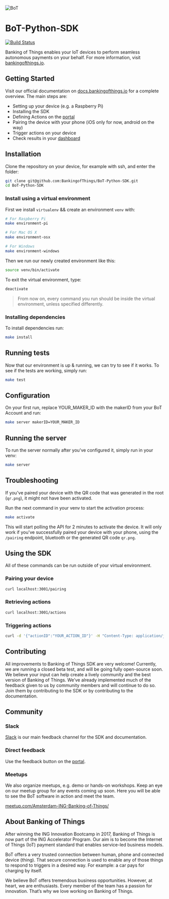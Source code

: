 <img src="https://bankingofthings.io/img/github-header.png" style="margin:auto" alt="BoT">

# BoT-Python-SDK

[![Build Status](https://travis-ci.com/BankingofThings/BoT-Python-SDK.svg?token=ic37boNh1zbtjppb1zLc&branch=master)](https://travis-ci.com/BankingofThings/BoT-Python-SDK)

[comment]: # (Todo replace build status with open source one)

Banking of Things enables your IoT devices to perform seamless autonomous payments on your behalf. 
For more information, visit [bankingofthings.io](https://bankingofthings.io/).

## Getting Started
Visit our official documentation on [docs.bankingofthings.io](http://docs.bankingofthings.io/) for a complete overview. 
The main steps are:
- Setting up your device (e.g. a Raspberry Pi)
- Installing the SDK
- Defining Actions on the [portal](https://portal.bankingofthings.io/)
- Pairing the device with your phone (iOS only for now, android on the way)
- Trigger actions on your device
- Check results in your [dashboard](https://portal.bankingofthings.io/)

## Installation
Clone the repository on your device, for example with ssh, and enter the folder:
```bash
git clone git@github.com:BankingofThings/BoT-Python-SDK.git
cd BoT-Python-SDK
```

### Install using a virtual environment
First we install `virtualenv` && create an environment `venv` with:
```bash
# For Raspberry Pi
make environment-pi

# For Mac OS X
make environment-osx

# For Windows
make environment-windows
```
Then we run our newly created environment like this:
```bash
source venv/bin/activate
```
To exit the virtual environment, type:
```bash
deactivate
```

> From now on, every command you run should be inside the virtual environment, unless specified differently.

### Installing dependencies
To install dependencies run:
```bash 
make install
```

## Running tests
Now that our environment is up & running, we can try to see if it works. To see if the tests are working, simply run:
```bash
make test
```

## Configuration
On your first run, replace YOUR_MAKER_ID with the makerID from your BoT Account and run:
```bash
make server makerID=YOUR_MAKER_ID
```

## Running the server
To run the server normally after you've configured it, simply run in your venv:
```bash
make server
```

## Troubleshooting
If you've paired your device with the QR code that was generated in the root (`qr.png`), it might not have been activated.

Run the next command in your venv to start the activation process:
```bash
make activate
``` 
This will start polling the API for 2 minutes to activate the device. It will only work if you've successfully paired 
your device with your phone, using the `/pairing` endpoint, bluetooth or the generated QR code `qr.png`. 


## Using the SDK
All of these commands can be run outside of your virtual environment.

### Pairing your device
```bash
curl localhost:3001/pairing
```

### Retrieving actions
```bash
curl localhost:3001/actions
```

### Triggering actions
```bash
curl -d '{"actionID":"YOUR_ACTION_ID"}' -H "Content-Type: application/json" -X POST http://localhost:3001/
```

## Contributing
All improvements to Banking of Things SDK are very welcome! Currently, we are running a closed beta test, and will be 
going fully open-source soon. We believe your input can help create a lively community and the best version of Banking 
of Things. We’ve already implemented much of the feedback given to us by community members and will continue to do so. 
Join them by contributing to the SDK or by contributing to the documentation.

## Community

### Slack
[Slack](https://bit.ly/JoinBoTSlack) is our main feedback channel for the SDK and documentation.

### Direct feedback
Use the feedback button on the [portal](https://portal.bankingofthings.io/).

### Meetups
We also organize meetups, e.g. demo or hands-on workshops. Keep an eye on our meetup group for any events coming up soon. 
Here you will be able to see the BoT software in action and meet the team.  

[meetup.com/Amsterdam-ING-Banking-of-Things/](https://meetup.com/Amsterdam-ING-Banking-of-Things/)

## About Banking of Things
After winning the ING Innovation Bootcamp in 2017, Banking of Things is now part of the ING Accelerator Program. 
Our aim is to become the Internet of Things (IoT) payment standard that enables service-led business models.

BoT offers a very trusted connection between human, phone and connected device (thing).
That secure connection is used to enable any of those things to respond to triggers in a desired way. 
For example: a car pays for charging by itself.

We believe BoT offers tremendous business opportunities. However, at heart, we are enthusiasts.
Every member of the team has a passion for innovation. That’s why we love working on Banking of Things. 
